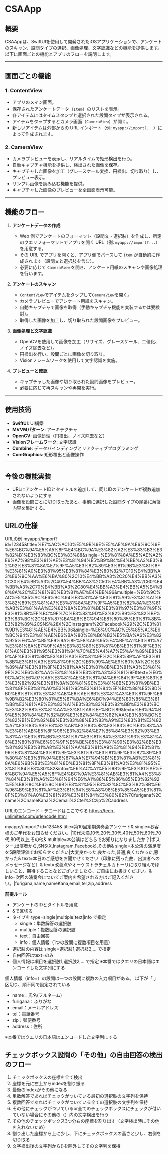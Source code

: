 # CSAApp

## 概要
CSAAppは、SwiftUIを使用して開発されたiOSアプリケーションで、アンケートのスキャン、設問タイプの選択、画像処理、文字認識などの機能を提供します。以下に画面ごとの機能とアプリのフローを説明します。

---

## 画面ごとの機能

### 1. **ContentView**
- アプリのメイン画面。
- 保存されたアンケートデータ（`Item`）のリストを表示。
- 各アイテムにはタイムスタンプと選択された設問タイプが表示される。
- アイテムをタップするとカメラ画面（`CameraView`）が開く。
 - 新しいアイテムは外部からの URL インポート（例: `myapp://import?...`）によって作成されます。

### 2. **CameraView**
- カメラプレビューを表示し、リアルタイムで矩形検出を行う。
- 自動キャプチャ機能を提供し、検出された画像を保存。
- キャプチャした画像を加工（グレースケール変換、円検出、切り取り）し、プレビュー表示。
- サンプル画像を読み込む機能を提供。
- キャプチャした画像のプレビューを全画面表示可能。

---

## 機能のフロー

1. **アンケートデータの作成**
   - Web 側でアンケートのフォーマット（設問文・選択肢）を作成し、所定のクエリフォーマットでアプリを開く URL（例: `myapp://import?...`）を用意する。
   - その URL でアプリを開くと、アプリ側でパースして `Item` が自動的に作成されます（設問文と選択肢を含む）。
   - 必要に応じて `CameraView` を開き、アンケート用紙のスキャンや画像処理を行います。

2. **アンケートのスキャン**
   - `ContentView`でアイテムをタップして`CameraView`を開く。
   - カメラプレビューでアンケート用紙をスキャン。
   - 自動キャプチャで画像を取得（手動キャプチャ機能を実装するかは要検討）。
   - 取得した画像を加工し、切り取られた設問画像をプレビュー。

3. **画像処理と文字認識**
   - OpenCVを使用して画像を加工（リサイズ、グレースケール、二値化、ノイズ除去など）。
   - 円検出を行い、設問ごとに画像を切り取り。
   - Visionフレームワークを使用して文字認識を実施。

4. **プレビューと確認**
   - キャプチャした画像や切り取られた設問画像をプレビュー。
   - 必要に応じて再スキャンや再開を実行。

---

## 使用技術
- **SwiftUI**: UI構築
- **MVVMパターン**: アーキテクチャ
- **OpenCV**: 画像処理（円検出、ノイズ除去など）
- **Visionフレームワーク**: 文字認識
- **Combine**: データバインディングとリアクティブプログラミング
- **CoreGraphics**: 矩形検出と画像操作

---

## 今後の機能実装
- URLにアンケートIDとタイトルを追加して、同じIDのアンケートが複数追加されないようにする
- 画像を設問ごとに切り取ったあと、事前に選択した設問タイプの順番に解答内容を集計する。

## URLの仕様
URLの例
myapp://import?id=12345&title=%E7%AC%AC10%E5%9B%9E%E5%AE%9A%E6%9C%9F%E6%BC%94%E5%A5%8F%E4%BC%9A%E3%82%A2%E3%83%B3%E3%82%B1%E3%83%BC%E3%83%88&single=%E3%81%8A%E5%AE%A2%E6%A7%98%E3%81%AE%E3%81%94%E5%B9%B4%E4%BB%A3%E3%82%92%E3%81%8A%E7%9F%A5%E3%82%89%E3%81%9B%E3%81%8F%E3%81%A0%E3%81%95%E3%81%84%E3%80%82%7C10%E4%BB%A3%E6%9C%AA%E6%BA%80%2C10%E4%BB%A3%2C20%E4%BB%A3%2C30%E4%BB%A3%2C40%E4%BB%A3%2C50%E4%BB%A3%2C60%E4%BB%A3%2C70%E4%BB%A3%2C80%E4%BB%A3%E4%BB%A5%E4%B8%8A%2C%E3%81%9D%E3%81%AE%E4%BB%96&multiple=%E6%9C%AC%E5%85%AC%E6%BC%94%E3%81%AF%E3%81%A9%E3%81%A1%E3%82%89%E3%81%A7%E3%81%8A%E7%9F%A5%E3%82%8A%E3%81%AB%E3%81%AA%E3%82%8A%E3%81%BE%E3%81%97%E3%81%9F%E3%81%8B%EF%BC%9F%7C%E3%83%9D%E3%82%B9%E3%82%BF%E3%83%BC%2C%E5%87%BA%E6%BC%94%E8%80%85%E3%81%8B%E3%82%89%2CSNS%28X%2CInstagram%2CFacebook%29%2C%E3%81%9D%E3%81%AE%E4%BB%96&single=%E6%9C%AC%E5%85%AC%E6%BC%94%E3%81%AE%E6%BA%80%E8%B6%B3%E5%BA%A6%E3%82%925%E6%AE%B5%E9%9A%8E%E8%A9%95%E4%BE%A1%E3%81%A7%E3%81%8A%E7%9F%A5%E3%82%89%E3%81%9B%E3%81%8F%E3%81%A0%E3%81%95%E3%81%84%7C%E5%A4%A7%E5%A4%89%E8%89%AF%E3%81%8B%E3%81%A3%E3%81%9F%2C%E8%89%AF%E3%81%8B%E3%81%A3%E3%81%9F%2C%E6%99%AE%E9%80%9A%2C%E8%89%AF%E3%81%8F%E3%81%AA%E3%81%8B%E3%81%A3%E3%81%9F%2C%E6%82%AA%E3%81%8B%E3%81%A3%E3%81%9F&text=%E6%9C%AC%E6%97%A5%E3%81%AE%E3%81%94%E6%84%9F%E6%83%B3%E3%82%92%E3%81%8A%E8%81%9E%E3%81%8B%E3%81%9B%E3%81%8F%E3%81%A0%E3%81%95%E3%81%84%EF%BC%88%E5%8D%B0%E8%B1%A1%E3%81%AB%E6%AE%8B%E3%81%A3%E3%81%9F%E6%9B%B2%E3%80%81%E5%87%BA%E6%BC%94%E8%80%85%E3%81%B8%E3%81%AE%E3%83%A1%E3%83%83%E3%82%BB%E3%83%BC%E3%82%B8%E3%81%AA%E3%81%A9%EF%BC%89&text=%E6%94%B9%E5%96%84%E7%82%B9%E3%82%84%E3%82%AA%E3%83%BC%E3%82%B1%E3%82%B9%E3%83%88%E3%83%A9%E3%83%81%E3%82%A7%E3%83%AB%E3%82%AB%E3%83%88%E3%83%BC%E3%83%AA%E3%81%AB%E5%8F%96%E3%82%8A%E7%B5%84%E3%82%93%E3%81%A7%E3%81%BB%E3%81%97%E3%81%84%E3%81%93%E3%81%A8%E3%80%81%E6%9C%9F%E5%BE%85%E3%81%99%E3%82%8B%E3%81%93%E3%81%A8%E3%81%AA%E3%81%A9%E3%81%94%E3%81%96%E3%81%84%E3%81%BE%E3%81%97%E3%81%9F%E3%82%89%E3%80%81%E3%81%94%E8%87%AA%E7%94%B1%E3%81%AB%E3%81%8A%E6%9B%B8%E3%81%8D%E3%81%8F%E3%81%A0%E3%81%95%E3%81%84%E3%80%82&info=%E6%AC%A1%E5%9B%9E%E3%81%AE%E6%BC%94%E5%A5%8F%E4%BC%9A%E3%81%AB%E3%81%A4%E3%81%84%E3%81%A6%E3%81%94%E6%A1%88%E5%86%85%E3%82%92%E5%B8%8C%E6%9C%9B%E3%81%95%E3%82%8C%E3%82%8B%E6%96%B9%E3%81%AF%E3%81%94%E8%A8%98%E5%85%A5%E3%81%8F%E3%81%A0%E3%81%95%E3%81%84%E3%80%82%7Cfurigana%2Cname%2CnameKana%2Cemail%2Ctel%2Czip%2Caddress


URLのエンコード・デコードはここでやる
https://tech-unlimited.com/urlencode.html

myapp://import?
id=12345&
title=第10回定期演奏会アンケート&
single=お客様のご年代をお知らせください。|10代未満,10代,20代,30代,40代,50代,60代,70代,80代以上,その他&
multiple=本公演はどちらでお知りになりましたか？|ポスター,出演者から,SNS(X,Instagram,Facebook),その他&
single=本公演の満足度を5段階評価でお知らせください|大変良かった,良かった,普通,良くなかった,悪かった&
text=本日のご感想をお聞かせください（印象に残った曲、出演者へのメッセージなど）&
text=改善点やオーケストラチェルカトーリに取り組んでほしいこと、期待することなどございましたら、ご自由にお書きください。&
info=次回の演奏会についてご案内を希望される方はご記入ください。|furigana,name,nameKana,email,tel,zip,address

**前提ルール**

- アンケートのIDとタイトルを用意
- &で区切る
- タイプを type=single|multiple|text|info で指定
    - single：単数解答の選択肢
    - multiple：複数回答の選択肢
    - text：自由回答
    - info：個人情報（1つの設問に複数項目を用意）
- 選択肢の内容は single=選択肢1,選択肢2,... で指定
- 自由回答はtext=のみ
- 個人情報は項目を選択肢1,選択肢2,... で指定
※本番ではクエリの日本語はエンコードした文字列にする

個人情報（info=）の設問は一つの設問に複数の入力項目がある。
以下が「,」区切り、順不同で設定されている
- name：氏名(フルネーム)
- furigana：ふりがな
- email：メールアドレス
- tel：電話番号
- zip：郵便番号
- address：住所

※本番ではクエリの日本語はエンコードした文字列にする

## チェックボックス設問の「その他」の自由回答の検出のフロー
1. チェックボックスの座標を全て検出
2. 座標を元に左上からindexを割り振る
3. 最後のindexがその他になる
4. 単数解答であればチェックがついている最初の選択肢の文字列を保持
5. 複数回答であればチェックがついている全ての選択肢の文字列を保持
6. その他にチェックがついているor全てのチェックボックスにチェックが付いていない場合にその他の（）内の文字検出を行う
7. その他のチェックボックス3つ分右の座標を割り出す（文字検出時にその他を入れないため）
8. 割り出した座標から上に少し、下にチェックボックスの高さと少し、右側を切り取る
9. 文字検出後の文字列から()を除外してその文字列を保持
